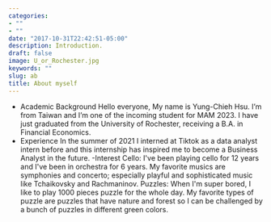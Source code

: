```yaml
---
categories:
- ""
- ""
date: "2017-10-31T22:42:51-05:00"
description: Introduction.
draft: false
image: U_or_Rochester.jpg
keywords: ""
slug: ab
title: About myself
---
```

- Academic Background
Hello everyone, My name is Yung-Chieh Hsu. I’m from Taiwan and I’m one of the incoming student for MAM 2023. I have just graduated from the University of Rochester, receiving a B.A. in Financial Economics.  
- Experience
In the summer of 2021 I interned at Tiktok as a data analyst intern before and this internship has inspired me to become a Business Analyst in the future.
-Interest
Cello: I've been playing cello for 12 years and I've been in orchestra for 6 years. My favorite musics are symphonies and concerto; especially playful and sophisticated music like Tchaikovsky and Rachmaninov. 
Puzzles: When I'm super bored, I like to play 1000 pieces puzzle for the whole day. My favorite types of puzzle are puzzles that have nature and forest so I can be challenged by a bunch of puzzles in different green colors. 